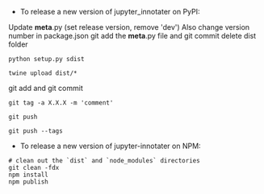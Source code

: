 - To release a new version of jupyter_innotater on PyPI:

Update __meta__.py (set release version, remove 'dev')
Also change version number in package.json
git add the __meta__.py file and git commit
delete dist folder

`python setup.py sdist`

`twine upload dist/*`

git add and git commit

`git tag -a X.X.X -m 'comment'`

`git push`

`git push --tags`


- To release a new version of jupyter-innotater on NPM:

```
# clean out the `dist` and `node_modules` directories
git clean -fdx
npm install
npm publish
```
